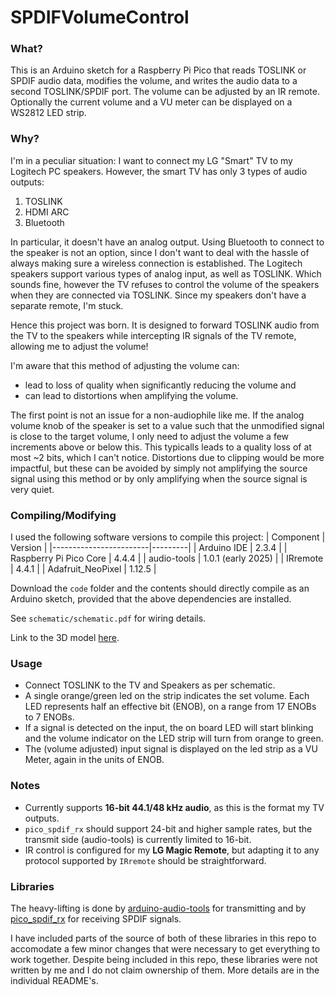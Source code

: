 # SPDIFVolumeControl
### What?
This is an Arduino sketch for a Raspberry Pi Pico that reads TOSLINK or SPDIF audio data, modifies the volume, and writes the audio data to a second TOSLINK/SPDIF port. The volume can be adjusted by an IR remote. Optionally the current volume and a VU meter can be displayed on a WS2812 LED strip.

### Why?
I'm in a peculiar situation: I want to connect my LG "Smart" TV to my Logitech PC speakers. However, the smart TV has only 3 types of audio outputs:

1. TOSLINK
2. HDMI ARC
3. Bluetooth 

In particular, it doesn't have an analog output. Using Bluetooth to connect to the speaker is not an option, since I don't want to deal with the hassle of always making sure a wireless connection is established. 
The Logitech speakers support various types of analog input, as well as TOSLINK. Which sounds fine, however the TV refuses to control the volume of the speakers when they are connected via TOSLINK. Since my speakers don't have a separate remote, I'm stuck.

Hence this project was born. It is designed to forward TOSLINK audio from the TV to the speakers while intercepting IR signals of the TV remote, allowing me to adjust the volume!

I'm aware that this method of adjusting the volume can:
- lead to loss of quality when significantly reducing the volume and 
- can lead to distortions when amplifying the volume.

The first point is not an issue for a non-audiophile like me. If the analog volume knob of the speaker is set to a value such that the unmodified signal is close to the target volume, I only need to adjust the volume a few increments above or below this. This typicalls leads to a quality loss of at most ~2 bits, which I can't notice. Distortions due to clipping would be more impactful, but these can be avoided by simply not amplifying the source signal using this method or by only amplifying when the source signal is very quiet.

### Compiling/Modifying

I used the following software versions to compile this project:
| Component              | Version |
|------------------------|---------|
| Arduino IDE            |   2.3.4 |
| Raspberry Pi Pico Core |   4.4.4 |
| audio-tools            |   1.0.1 (early 2025) |
| IRremote               |   4.4.1 |
| Adafruit_NeoPixel      |  1.12.5 |

Download the `code` folder and the contents should directly compile as an Arduino sketch, provided that the above dependencies are installed.

See `schematic/schematic.pdf` for wiring details.

Link to the 3D model [here](https://cad.onshape.com/documents/30e0986ab7bef6b26c69f87a/w/68a5b29d9b0bd2b4bf7dde1c/e/23cf1baabf4b8192e4efa997?renderMode=0&uiState=682874b4fb4dde6d5078e9e4).

### Usage

- Connect TOSLINK to the TV and Speakers as per schematic.
- A single orange/green led on the strip indicates the set volume. Each LED represents half an effective bit (ENOB), on a range from 17 ENOBs to 7 ENOBs.
- If a signal is detected on the input, the on board LED will start blinking and the volume indicator on the LED strip will turn from orange to green.
- The (volume adjusted) input signal is displayed on the led strip as a VU Meter, again in the units of ENOB.


### Notes

- Currently supports **16-bit 44.1/48 kHz audio**, as this is the format my TV outputs.
- `pico_spdif_rx` should support 24-bit and higher sample rates, but the transmit side (audio-tools) is currently limited to 16-bit.
- IR control is configured for my **LG Magic Remote**, but adapting it to any protocol supported by `IRremote` should be straightforward.

### Libraries

The heavy-lifting is done by [arduino-audio-tools](https://github.com/pschatzmann/arduino-audio-tools) for transmitting and by [pico_spdif_rx](https://github.com/elehobica/pico_spdif_rx/) for receiving SPDIF signals.

I have included parts of the source of both of these libraries in this repo to accomodate a few minor changes that were necessary to get everything to work together. Despite being included in this repo, these libraries were not written by me and I do not claim ownership of them. More details are in the individual README's.